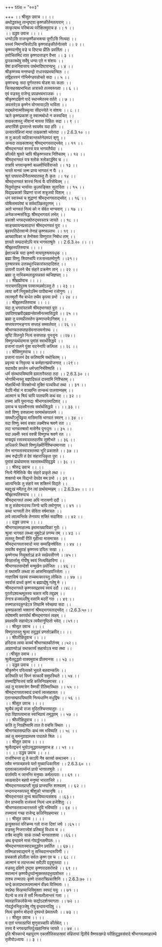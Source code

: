 +++
title = "००३"

+++
।। श्रीसूत उवाच ।। ।।  
अथोद्धवस्तु तान्दृष्ट्वा कृष्णकीर्तनतत्परान् ।।  
सत्कृत्याथ परिष्वज्य परीक्षितमुवाच ह ।। १ ।।  
।। उद्धव उवाच ।। ।।  
धन्योऽसि राजन्कृष्णैकभक्त्या पूर्णोऽसि नित्यदा ।।  
यस्त्वं निमग्नचित्तोऽसि कृष्णसङ्कीर्तनोत्सवे ।। २ ।।  
कृष्णपत्नीषु वज्रे च दिष्ट्या प्रीतिः प्रवर्तिता ।।  
तवोचितमिदं तात कृष्णदत्ताङ्ग वैभव ।। ३ ।।  
द्वारकास्थेषु सर्वेषु धन्या एते न संशयः ।।  
येषां व्रजनिवासाय पार्थमादिष्टवान्प्रभुः ।। ४ ।।  
श्रीकृष्णस्य मनश्चन्द्रो राधास्यप्रभयान्वितः ।।  
तद्विहारवनं गोभिर्मण्डयन्रोचते सदा ।। ५ ।।  
कृष्णचन्द्रः सदा पूर्णस्तस्य षोडश याः कलाः ।।  
चित्सहस्रप्रभाभिन्ना अत्रास्ते तत्स्वरूपता ।। ६ ।।  
एवं वज्रस्तु राजेन्द्र प्रपन्नभयभञ्जकः ।।  
श्रीकृष्णदक्षिणे पादे स्थानमेतस्य वर्तते ।। ७ ।।  
अवतारेऽत्र कृष्णेन योगमायाऽति भाविता ।।  
तद्बलेनात्मविस्मृत्या सीदन्त्येते न संशयः ।। ८ ।।  
ऋते कृष्णप्रकाशं तु स्वात्मबोधो न कस्यचित् ।।  
तत्प्रकाशस्तु जीवानां मायया पिहितः सदा ।। ९ ।।  
अष्टाविंशे द्वापरान्ते स्वयमेव यदा हरिः ।।  
उत्सारयेन्निजां मायां तत्प्रकाशो भवेत्तदा ।। 2.6.3.१० ।।  
स तु कालो व्यतिक्रान्तस्तेनेदमपरं शृणु ।।  
अन्यदा तत्प्रकाशस्तु श्रीमद्भागवताद्भवेत् ।। ११ ।।  
श्रीमद्भागवतं शास्त्रं यत्र भागवतैर्यदा ।।  
कीर्त्यते श्रूयते चापि श्रीकृष्णस्तत्र निश्चितम् ।। १२ ।।  
श्रीमद्भागवतं यत्र श्लोकं श्लोकार्द्धमेव च ।।  
तत्रापि भगवान्कृष्णो बल्लवीभिर्विराजते ।। १३ ।।  
भारते मानवं जन्म प्राप्य भागवतं न यैः ।।  
श्रुतं पापपराधीनैरात्मघातस्तु तैः कृतः ।। १४ ।।  
श्रीमद्भागवतं शास्त्रं नित्यं यैः परिसेवितम् ।।  
पितुर्मातुश्च भार्यायाः कुलपङ्क्तिः सुतारिता ।। १५ ।।  
विद्याप्रकाशो विप्राणां राजां शत्रुजयो विशाम् ।।  
धनं स्वास्थ्यं च शूद्राणां श्रीमद्भागवताद्भवेत् ।। १६ ।।  
योषितामपरेषां च सर्ववाञ्छितपूरणम् ।।  
अतो भागवतं नित्यं को न सेवेत भाग्यवान् ।। १७ ।।  
अनेकजन्मसंसिद्धः श्रीमद्भागवतं लभेत् ।।  
प्रकाशो भगवद्भक्तेरुद्भवस्तत्र जायते ।। १८ ।।  
साङ्ख्यायनप्रसादाप्तं श्रीमद्भागवतं पुरा ।।  
बृहस्पतिर्दत्तवान्मे तेनाहं कृष्णवल्लभः ।। १९ ।।  
आख्यायिका च तेनोक्ता विष्णुरात निबोध ताम् ।।  
ज्ञायते सम्प्रदायोऽपि यत्र भागवतश्रुतेः ।। 2.6.3.२० ।। ।।  
श्रीबृहस्पतिरुवाच ।। ।।  
ईक्षाञ्चक्रे यदा कृष्णो मायापुरुषरूपधृक् ।।  
ब्रह्मा विष्णुः शिवश्चापि रजःसत्त्वतमोगुणैः ।।२१।।  
पुरुषास्त्रय उत्तस्थुरधिकारांस्तदादिशत् ।।  
उत्पत्तौ पालने चैव संहारे प्रक्रमेण तान् ।। २२ ।।  
ब्रह्मा तु नाभिकमलादुत्पन्नस्तं व्यजिज्ञपत् ।।  
।। श्रीब्रह्मोवाच ।। ।।  
नारायणादिपुरुष परमात्मन्नमोऽस्तु ते ।। २३ ।।  
त्वया सर्गे नियुक्तोऽस्मि पापीयान्मां रजोगुणः ।।  
त्वत्स्मृतौ नैव बाधेत तथैव कृपया प्रभो ।। २४ ।।  
।। श्रीबृहस्पतिरुवाच ।। ।।  
यदा तु भगवांस्तस्मै श्रीमद्भागवतं पुरा ।।  
उपदिश्याब्रवीद्ब्रह्मन्सेवस्वैनत्स्वसिद्धये ।। २५ ।।  
ब्रह्मा तु परमप्रीतस्तेन कृष्णाप्तयेऽनिशम् ।।  
सप्तावरणभङ्गाय सप्ताहं समवर्तयत् ।। २६ ।।  
श्रीभागवतसप्ताहसेवनाप्तमनोरथः ।।  
सृष्टिं वितनुते नित्यं ससप्ताहः पुनःपुनः ।।२७।।  
विष्णुरप्यर्थयामास पुमांसं स्वार्थसिद्धये ।।  
प्रजानां पालने पुंसा यदनेनापि कल्पितः ।। २८ ।।  
।। श्रीविष्णुरुवाच ।। ।।  
प्रजानां पालनं देव करिष्यामि यथोचितम् ।।  
प्रवृत्त्या च निवृत्त्या च कर्मज्ञानप्रयोजनात् ।।२९।।  
यदायदैव कालेन धर्मग्लानिर्भविष्यति ।।  
धर्मं संस्थापयिष्यामि ह्यवतारैस्तदा तदा ।। 2.6.3.३० ।।  
भोगार्थिभ्यस्तु यज्ञादिफलं दास्यामि निश्चितम् ।।  
मोक्षार्थिभ्यो विरक्तेभ्यो मुक्तिं पञ्चविधां तथा ।। ३१ ।।  
येऽपि मोक्षं न वाञ्छन्ति तान्कथं पालयाम्यहम् ।।  
आत्मानं च श्रियं चापि पालयामि कथं वद ।। ३२ ।।  
तस्मा अपि पुमानाद्यः श्रीभागवतमादिशत् ।।  
उवाच च पठस्वैनत्तव सर्वार्थसिद्धये ।। ।। ३३ ।।  
ततो विष्णुः प्रसन्नात्मा परमार्थकपालने ।।  
समर्थोऽभूच्छ्रिया मासिमासि भागवतं स्मरन् ।। ३४ ।।  
यदा विष्णुः स्वयं वक्ता लक्ष्मीश्च श्रवणे रता ।।  
तदा भागवतश्रावो मासेनैव पुनःपुनः ।। ३५ ।।  
यदा लक्ष्मीः स्वयं वक्त्री विष्णुश्च श्रवणे रतः ।।  
मासद्वयं रसास्वादस्तदातीव सुशोभते ।। ३६ ।।  
अधिकारे स्थितो विष्णुर्लक्ष्मीर्निश्चिन्तमानसा ।।  
तेन भागवतास्वादस्तस्या भूरि प्रकाशते ।। ३७ ।।  
अथ रुद्रोऽपि तं देवं संहाराधिकृतः पुरा ।।  
पुमांसं प्रार्थयामास स्वसामर्थ्यविवृद्धये ।। ३८ ।।  
।। श्रीरुद्र उवाच ।। ।।  
नित्ये नैमित्तिके चैव संहारे प्राकृते तथा ।।  
शक्तयो मम विद्यन्ते देवदेव मम प्रभो ।। ३९ ।।  
आत्यन्तिके तु संहारे मम शक्तिर्न विद्यते ।।  
महद्दुःखं ममैतत्तु तेन त्वां प्रार्थयाम्यहम् ।। 2.6.3.४० ।। ।।  
श्रीबृहस्पतिरुवाच ।। ।।  
श्रीमद्भागवतं तस्मा अपि नारायणो ददौ ।।  
स तु संसेवनादस्य जिग्ये चापि तमोगुणम् ।। ४१ ।।  
कथा भागवती तेन सेविता वर्षमात्रतः ।।  
लये त्वात्यन्तिके तेनावाप शक्तिं सदाशिवः ।। ४२ ।।  
।। उद्धव उवाच ।। ।।  
श्रीभागवतमाहात्म्य इमामाख्यायिकां गुरोः ।।  
श्रुत्वा भागवतं लब्ध्वा मुमुदेऽहं प्रणम्य तम् ।। ४३ ।।  
ततस्तु वैष्णवीं रीतिं गृहीत्वा मासमात्रतः ।।  
श्रीमद्भागवतास्वादो मया सम्यङ्निषेवितः ।। ४४ ।।  
तावतैव बभूवाहं कृष्णस्य दयितः सखा ।।  
कृष्णेनाथ नियुक्तोऽहं व्रजे स्वप्रेयसीगणे ।।४५।।  
विरहार्त्तासु गोपीषु स्वयं नित्यविहारिणा ।।  
श्रीभागवतसन्देशो मन्मुखेन प्रयोजितः ।। ४६ ।।  
तं यथामति लब्ध्वा ता आसन्विरहवर्ज्जिताः ।।  
नाज्ञासिषं रहस्यं तच्चमत्कारस्तु लोकितः ।। ४७ ।।  
स्वर्वासं प्रार्थ्य कृष्णं च ब्रह्माद्येषु गतेषु मे ।।  
श्रीमद्भागवते कृष्णस्तद्रहस्यं स्वयं ददौ ।।४८।।  
पुरतोऽश्वत्थमूलस्य चकार मयि तद्दृढम् ।।  
तेनात्र व्रजवल्लीषु वसामि बदरीं गतः ।। ४९ ।।  
तस्मान्नारदकुण्डेऽत्र तिष्ठामि स्वेच्छया सदा ।।  
कृष्णप्रकाशो भक्तानां श्रीमद्भागवताद्भवेत् ।।2.6.3.५०।।  
तदेषामपि कार्य्यार्थं श्रीमद्भागवतं त्वहम् ।।  
प्रवक्ष्यामि सहायोऽत्र त्वयैवानुष्ठितो भवेत् ।।५१।।  
।। श्रीसूत उवाच ।। ।।  
विष्णुरातस्तु श्रुत्वा तदुद्धवं प्रणतोऽब्रवीत्।। ।।  
।। श्रीपरीक्षिदुवाच ।। ।।  
हरिदास त्वया कार्य्यं श्रीभागवतकीर्तनम् ।।५२।।  
आज्ञाप्योऽहं यथाकार्य्यं सहायोऽत्र मया तथा ।।  
।।श्रीसूत उवाच ।।  
श्रुत्वैतदुद्धवो वाक्यमुवाच प्रीतमानसः ।। ५३ ।।  
।। उद्धव उवाच ।। ।।  
श्रीकृष्णेन परित्यक्ते भूतले बलवान्कलिः ।।  
करिष्यति परं विघ्नं सत्कार्ये समुपस्थिते ।। ५४ ।।  
तस्माद्दिग्विजयं याहि कलिनिग्रहमाचर ।।  
अहं तु मासमात्रेण वैष्णवीं रीतिमास्थितः ।। ५५ ।।  
श्रीमद्भागवतास्वादं प्रचार्य त्वत्सहायतः ।।  
एतान्सम्प्रापयिष्यामि नित्यधाम्नि मधुद्विषः ।। ५६ ।।  
।। श्रीसूत उवाच ।। ।।  
श्रुत्वैवं तद्वचो राजा मुदितश्चिन्तयातुरः ।।  
तदा विज्ञापयामास स्वाभिप्रायं तमुद्धवम् ।। ५७ ।।  
।। श्रीपरीक्षिदुवाच ।। ।।  
कलिं तु निग्रहीष्यामि तात ते वचसि स्थितः ।।  
श्रीभागवतसम्प्राप्तिः कथं मम भविष्यति ।। ५८ ।।  
अहं तु समनुग्राह्यस्तव पादतले श्रितः ।।  
।। श्रीसूत उवाच ।। ।।  
श्रुत्वैतद्वचनं भूयोऽप्युद्धवस्तमुवाच ह ।। ५९ ।।  
।। ।। उद्धव उवाच ।। ।।  
राजंश्चिन्ता तु ते काऽपि नैव कार्य्या कथञ्चन ।।  
तवैव भगवच्छास्त्रे यतो मुख्याधिकारिता ।। 2.6.3.६० ।।  
एतावत्कालपर्य्यन्तं प्रायो भागवतश्रुतेः ।।  
वार्तामपि न जानन्ति मनुष्याः कर्मतत्पराः ।। ६१ ।।  
त्वत्प्रसादेन बहवो मनुष्या भारताजिरे ।।  
श्रीमद्भागवतप्राप्तौ सुखं प्राप्स्यन्ति शाश्वतम् ।। ६२ ।।  
नन्दनन्दनरूपस्तु श्रीशुको भगवानृषिः ।।  
श्रीमद्भागवतं तुभ्यं श्रावयिष्यत्यसंशयः ।।६३।।  
तेन प्राप्स्यसि राजंस्त्वं नित्यं धाम व्रजेशितुः ।।  
श्रीभागवतसञ्चारस्ततो भुवि भविष्यति ।। ६४ ।।  
तस्मात्त्वं गच्छ राजेन्द्र कलिनिग्रहमाचर ।।  
।। श्रीसूत उवाच ।। ।।  
इत्युक्तस्तं परिक्रम्य गतो राजा दिशां जये ।।६५।।  
वज्रस्तु निजराज्येशं प्रतिबाहुं विधाय च ।।  
तत्रैव मातृभिः साकं तस्थौ भागवताशया ।।६६।।  
अथ वृन्दावने मासं गोवर्द्धनसमीपतः ।।  
श्रीमद्भागवतास्वादस्तूद्धवेन प्रवर्तितः ।। ६७।।  
तस्मिन्नास्वाद्यमाने तु सच्चिदानन्दरूपिणी ।।  
प्रचकाशे हरेर्लीला सर्वतः कृष्ण एव च ।। ६८ ।।  
आत्मानं च तदन्तःस्थं सर्वेऽपि ददृशुस्तदा ।।  
वज्रस्तु दक्षिणे दृष्ट्वा कृष्णपादसरोरुहे ।। ६९ ।।  
स्वात्मानं कृष्णवैधुर्य्यान्मुक्तस्तद्भुव्यशोभत ।।  
ताश्च तन्मातरः कृष्णे रासरात्रिप्रकाशिनि ।। 2.6.3.७० ।।  
चन्द्रे कलाप्रभारूपमात्मानं वीक्ष्य विस्मिताः ।।  
स्वप्रेष्ठ विरहव्याधिविमुक्ताः स्वपदं ययुः ।। ७१ ।।  
येऽन्ये च तत्र ते सर्वे नित्यलीलान्तरं गताः ।।  
व्यावहारिकलोकेभ्यः सद्योऽदर्शनमागताः ।। ७२ ।।  
गोवर्द्धननिकुञ्जेषु गोषु वृन्दावनादिषु ।।  
नित्यं कृष्णेन मोदन्ते दृश्यन्ते प्रेमतत्परैः ।। ७३ ।।  
।। श्रीसूत उवाच ।। ।।  
य एतां भगवत्प्राप्तिं शृणुयाच्चापि कीर्तयेत् ।।  
तस्य वै भगवत्प्राप्तिर्दुःखहानिश्च जायते ।। ७४ ।।  
इति श्रीस्कान्दे महापुराण एकाशीतिसाहस्र्यां संहितायां द्वितीये वैष्णवखण्डे परीक्षिदुद्धवसंवादे श्रीभागवतमाहात्म्ये तृतीयोऽध्यायः ।। ३ ।।